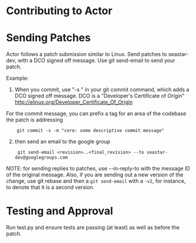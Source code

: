 Contributing to Actor
=======================

# Sending Patches
Actor follows a patch submission similar to Linux. Send patches to seastar-dev, with a DCO signed off message. Use git send-email to send your patch.

Example:

1. When you commit, use "-s " in your git commit command, which adds a DCO signed off message. DCO is a "Developer's Certificate of Origin" http://elinux.org/Developer_Certificate_Of_Origin

For the commit message, you can prefix a tag for an area of the codebase the patch is addressing 

        git commit -s -m "core: some descriptive commit message" 

2. then send an email to the google group 

        git send-email <revision>..<final_revision> --to seastar-dev@googlegroups.com

NOTE: for sending replies to patches, use --in-reply-to with the message ID of the original message. Also, if you are sending out a new version of the change, use git rebase and then a `git send-email` with a `-v2`, for instance, to denote that it is a second version. 

# Testing and Approval
Run test.py and ensure tests are passing (at least) as well as before the patch. 








